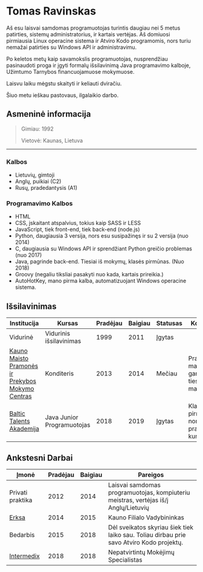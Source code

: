 # Tomas Ravinskas

Aš esu laisvai samdomas programuotojas turintis daugiau nei 5 metus patirties, sistemų administratorius, ir kartais vertėjas.
Aš domiuosi pirmiausia Linux operacine sistema ir Atviro Kodo programomis, nors turiu nemažai patirties su Windows API ir administravimu.

Po keletos metų kaip savamokslis programuotojas, nusprendžiau pasinaudoti proga ir įgyti formalų išsilavinimą
Java programavimo kalboje, Užimtumo Tarnybos financuojamuose mokymuose.

Laisvu laiku mėgstu skaityti ir keliauti dviračiu.

Šiuo metu ieškau pastovaus, ilgalaikio darbo.


## Asmeninė informacija

> Gimiau: 1992
>
> Vietovė: Kaunas, Lietuva

---

### Kalbos
- Lietuvių, gimtoji
- Anglų, puikiai (C2)
- Rusų, pradedantysis (A1)

### Programavimo Kalbos
- HTML
- CSS, įskaitant atspalvius, tokius kaip SASS ir LESS
- JavaScript, tiek front-end, tiek back-end (node.js)
- Python, daugiausia 3 versija, nors esu susipažinęs ir su 2 versija (nuo 2014)
- C, daugiausia su Windows API ir sprendžiant Python greičio problemas (nuo 2017)
- Java, pagrinde back-end. Tiesiai iš mokymų, klasės pirmūnas. (Nuo 2018)
- Groovy (negaliu tiksliai pasakyti nuo kada, kartais prireikia.)
- AutoHotKey, mano pirma kalba, automatizuojant Windows operacine sistema.


## Išsilavinimas

<div class="overflow">

| Institucija | Kursas | Pradėjau | Baigiau | Statusas | Komentaras |
|-------------|----------------|------|------|----------|---|
| Vidurinė | Vidurinis išsilavinimas | 1999 | 2011 | Įgytas |   |
| [Kauno Maisto Pramonės ir Prekybos Mokymo Centras](https://www.mpcentras.lt/) | Konditeris | 2013 | 2014 | Mečiau | Pramoninė maisto gamyba tiesiog ne man. |
| [Baltic Talents Akademija](https://baltictalents.lt/) | Java Junior Programuotojas | 2018 | 2019 | Įgytas | Klasės pirmūnas, nors tai pradedančiūjų kursas. |

</div>


## Ankstesni Darbai

<div class="overflow">

| Įmonė | Pradėjau | Baigiau | Pareigos |
|---------|---------|-------|----------|
| Privati praktika | 2012 | 2014 | Laisvai samdomas programuotojas, kompiuteriu meistras, vertėjas iš/į Anglų/Lietuvių |
| [Erksa](http://www.erksa.lt/) | 2014 | 2015 | Kauno Filialo Vadybininkas |
| Bedarbis | 2015 | 2018 | Dėl sveikatos skyriau šiek tiek laiko sau. Toliau dirbau prie savo Atviro Kodo projektų. |
| [Intermedix](http://intermedix.lt/) | 2018 | 2018 | Nepatvirtintų Mokėjimų Specialistas |

</div>
